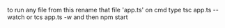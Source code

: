 to run any file from this rename that file 'app.ts'
on cmd type tsc app.ts --watch
or tcs app.ts -w
and then npm start


